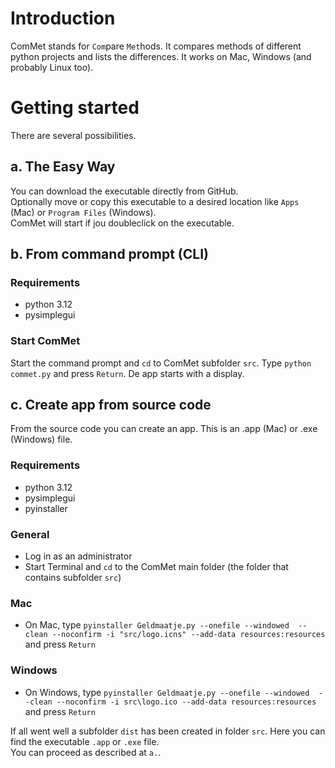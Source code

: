 # Introduction
ComMet stands for `Com`pare `Met`hods. It compares methods of different python projects and lists the differences.
It works on Mac, Windows (and probably Linux too).


# Getting started
There are several possibilities.
## a. The Easy Way
You can download the executable directly from GitHub. \
Optionally move or copy this executable to a desired location like `Apps` (Mac) or `Program Files` (Windows). \
ComMet will start if jou doubleclick on the executable.

## b. From command prompt (CLI)
### Requirements
- python 3.12
- pysimplegui
### Start ComMet
Start the command prompt and  `cd` to ComMet subfolder `src`.
Type `python commet.py` and press `Return`.
De app starts with a display.
## c. Create app from source code
From the source code you can create an app. This is an .app (Mac) or .exe (Windows) file.
### Requirements
- python 3.12
- pysimplegui
- pyinstaller

### General
- Log in as an administrator
- Start Terminal and `cd` to the ComMet main folder (the folder that contains subfolder `src`)

### Mac
- On Mac, type `pyinstaller Geldmaatje.py --onefile --windowed  --clean --noconfirm -i "src/logo.icns" --add-data resources:resources` and press `Return`

### Windows
- On Windows, type `pyinstaller Geldmaatje.py --onefile --windowed  --clean --noconfirm -i src\logo.ico --add-data resources:resources` and press `Return`

If all went well a subfolder `dist` has been created in folder `src`. Here you can find the executable `.app` or `.exe` file. \
You can proceed as described at `a.`.